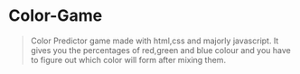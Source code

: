 # Color-Game
> Color Predictor game made with html,css and majorly javascript.
> It gives you the percentages of red,green and blue colour and you have to figure out which color will form after mixing them.
